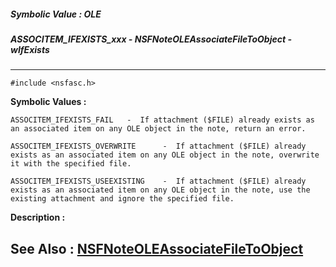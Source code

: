 ##### Symbolic Value : OLE
##### ASSOCITEM_IFEXISTS_xxx - NSFNoteOLEAssociateFileToObject - wIfExists
---
```
#include <nsfasc.h>
```

**Symbolic Values :**

	ASSOCITEM_IFEXISTS_FAIL	  -  If attachment ($FILE) already exists as an associated item on any OLE object in the note, return an error.

	ASSOCITEM_IFEXISTS_OVERWRITE	  -  If attachment ($FILE) already exists as an associated item on any OLE object in the note, overwrite it with the specified file.

	ASSOCITEM_IFEXISTS_USEEXISTING	  -  If attachment ($FILE) already exists as an associated item on any OLE object in the note, use the existing attachment and ignore the specified file.


**Description :**




**See Also :**
[NSFNoteOLEAssociateFileToObject](/domino-c-api-docs/reference/Func/NSFNoteOLEAssociateFileToObject)
---

